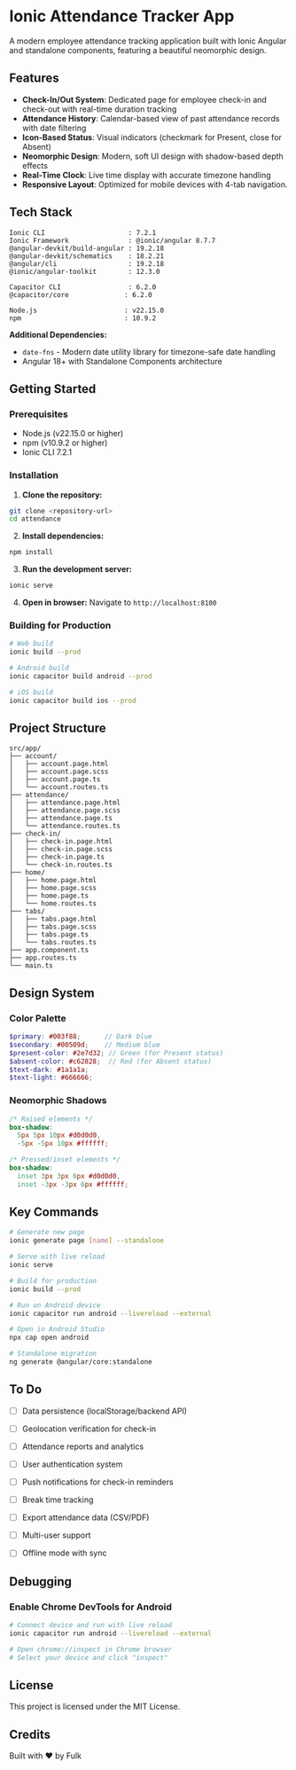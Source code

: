 # Ionic Attendance Tracker App

A modern employee attendance tracking application built with Ionic Angular and standalone components, featuring a beautiful neomorphic design.

## Features

- **Check-In/Out System**: Dedicated page for employee check-in and check-out with real-time duration tracking
- **Attendance History**: Calendar-based view of past attendance records with date filtering
- **Icon-Based Status**: Visual indicators (checkmark for Present, close for Absent)
- **Neomorphic Design**: Modern, soft UI design with shadow-based depth effects
- **Real-Time Clock**: Live time display with accurate timezone handling
- **Responsive Layout**: Optimized for mobile devices with 4-tab navigation.


## Tech Stack

```
Ionic CLI                     : 7.2.1
Ionic Framework               : @ionic/angular 8.7.7
@angular-devkit/build-angular : 19.2.18
@angular-devkit/schematics    : 18.2.21
@angular/cli                  : 19.2.18
@ionic/angular-toolkit        : 12.3.0

Capacitor CLI                 : 6.2.0
@capacitor/core              : 6.2.0

Node.js                      : v22.15.0
npm                          : 10.9.2
```

**Additional Dependencies:**

- `date-fns` - Modern date utility library for timezone-safe date handling
- Angular 18+ with Standalone Components architecture


## Getting Started

### Prerequisites

- Node.js (v22.15.0 or higher)
- npm (v10.9.2 or higher)
- Ionic CLI 7.2.1


### Installation

1. **Clone the repository:**

```bash
git clone <repository-url>
cd attendance
```

2. **Install dependencies:**

```bash
npm install
```

3. **Run the development server:**

```bash
ionic serve
```

4. **Open in browser:**
Navigate to `http://localhost:8100`

### Building for Production

```bash
# Web build
ionic build --prod

# Android build
ionic capacitor build android --prod

# iOS build
ionic capacitor build ios --prod
```


## Project Structure

```
src/app/
├── account/             
│   ├── account.page.html
│   ├── account.page.scss
│   ├── account.page.ts
│   └── account.routes.ts
├── attendance/          
│   ├── attendance.page.html
│   ├── attendance.page.scss
│   ├── attendance.page.ts
│   └── attendance.routes.ts
├── check-in/            
│   ├── check-in.page.html
│   ├── check-in.page.scss
│   ├── check-in.page.ts
│   └── check-in.routes.ts
├── home/                
│   ├── home.page.html
│   ├── home.page.scss
│   ├── home.page.ts
│   └── home.routes.ts
├── tabs/                
│   ├── tabs.page.html
│   ├── tabs.page.scss
│   ├── tabs.page.ts
│   └── tabs.routes.ts
├── app.component.ts     
├── app.routes.ts        
└── main.ts            
```


## Design System

### Color Palette

```scss
$primary: #003f88;      // Dark blue
$secondary: #00509d;    // Medium blue
$present-color: #2e7d32; // Green (for Present status)
$absent-color: #c62828;  // Red (for Absent status)
$text-dark: #1a1a1a;
$text-light: #666666;
```


### Neomorphic Shadows

```scss
/* Raised elements */
box-shadow:
  5px 5px 10px #d0d0d0,
  -5px -5px 10px #ffffff;

/* Pressed/inset elements */
box-shadow:
  inset 3px 3px 6px #d0d0d0,
  inset -3px -3px 6px #ffffff;
```


## Key Commands

```bash
# Generate new page
ionic generate page [name] --standalone

# Serve with live reload
ionic serve

# Build for production
ionic build --prod

# Run on Android device
ionic capacitor run android --livereload --external

# Open in Android Studio
npx cap open android

# Standalone migration
ng generate @angular/core:standalone
```


## To Do

- [ ] Data persistence (localStorage/backend API)
- [ ] Geolocation verification for check-in
- [ ] Attendance reports and analytics
- [ ] User authentication system
- [ ] Push notifications for check-in reminders
- [ ] Break time tracking
- [ ] Export attendance data (CSV/PDF)
- [ ] Multi-user support
- [ ] Offline mode with sync


## Debugging

### Enable Chrome DevTools for Android

```bash
# Connect device and run with live reload
ionic capacitor run android --livereload --external

# Open chrome://inspect in Chrome browser
# Select your device and click "inspect"
```


## License

This project is licensed under the MIT License.

## Credits

Built with ❤️ by Fulk
